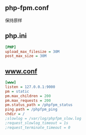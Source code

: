 ## php-fpm.conf

保持原样

## php.ini

```ini
[PHP]
upload_max_filesize = 30M
post_max_size = 30M
```

## www.conf

```ini
[www]
listen = 127.0.0.1:9000
pm = static
pm.max_children = 200
pm.max_requests = 200
pm.status_path = /phpfpm_status
ping.path = /phpfpm_ping
chdir = /
;slowlog = /var/log/phpfpm_slow.log
;request_slowlog_timeout = 1s
;request_terminate_timeout = 0
```
